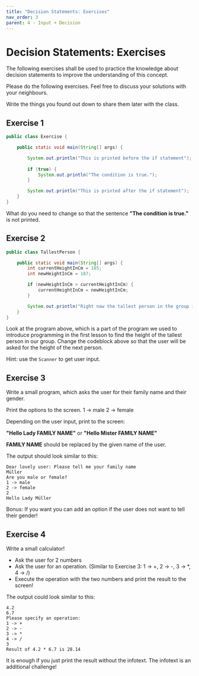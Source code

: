 ```yaml
---
title: "Decision Statements: Exercises"
nav_order: 3
parent: 4 - Input + Decision
---
```


# Decision Statements: Exercises

The following exercises shall be used to practice the knowledge about decision statements to improve the understanding of this concept.

Please do the following exercises. Feel free to discuss your solutions with your neighbours.

Write the things you found out down to share them later with the class.

## Exercise 1

```java
public class Exercise {

    public static void main(String[] args) {

        System.out.println("This is printed before the if statement");
         
        if (true) {
            System.out.println("The condition is true.");
        }

        System.out.println("This is printed after the if statement");
    }
}
```

What do you need to change so that the sentence **"The condition is true."** is not printed.

## Exercise 2

```java
public class TallestPerson {

    public static void main(String[] args) {
        int currentHeightInCm = 185;
        int newHeightInCm = 187;        

        if (newHeightInCm > currentHeightInCm) {
            currentHeightInCm = newHeightInCm;
        }

        System.out.println("Right now the tallest person in the group is " + currentHeightInCm + "cm tall!");
    }
}
```

Look at the program above, which is a part of the program we used to introduce programming in the first lesson
to find the height of the tallest person in our group. Change the codeblock above so that the user
will be asked for the height of the next person.

Hint: use the `Scanner` to get user input.

## Exercise 3

Write a small program, which asks the user for their family name and their gender.

Print the options to the screen.
1 -> male
2 -> female

Depending on the user input, print to the screen:

**"Hello Lady FAMILY NAME"** or **"Hello Mister FAMILY NAME"**

**FAMILY NAME** should be replaced by the given name of the user.

The output should look similar to this:

```text
Dear lovely user: Please tell me your family name
Müller
Are you male or female?
1 -> male
2 -> female
2
Hello Lady Müller
```

Bonus: If you want you can add an option if the user does not want to tell their gender!

## Exercise 4

Write a small calculator!

- Ask the user for 2 numbers
- Ask the user for an operation. (Similar to Exercise 3: 1 -> +, 2 -> -, 3 -> *, 4 -> /)
- Execute the operation with the two numbers and print the result to the screen!

The output could look similar to this:

```text
4.2
6.7
Please specify an operation: 
1 -> +
2 -> -
3 -> *
4 -> /
3
Result of 4.2 * 6.7 is 28.14
```

It is enough if you just print the result without the infotext. The infotext is an additional challenge!
